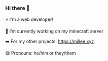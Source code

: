 ### Hi there 👋

⚡ I'm a web developer!

🔭 I’m currently working on my minecraft server

➡️ For my other projects: https://millee.xyz

😄 Pronouns: he/him or they/them

<!--
**reallymillee/reallymillee** is a ✨ _special_ ✨ repository because its `README.md` (this file) appears on your GitHub profile.

Here are some ideas to get you started:

- 🔭 I’m currently working on ...
- 🌱 I’m currently learning ...
- 👯 I’m looking to collaborate on ...
- 🤔 I’m looking for help with ...
- 💬 Ask me about ...
- 📫 How to reach me: ...
- 😄 Pronouns: ...
- ⚡ Fun fact: ...
-->
